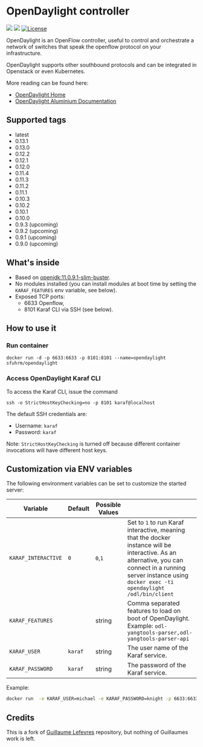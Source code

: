 # OpenDaylight controller

[![](https://img.shields.io/docker/pulls/sfuhrm/opendaylight?style=plastic)](https://hub.docker.com/repository/docker/sfuhrm/opendaylight/general)
[![](https://img.shields.io/docker/image-size/sfuhrm/opendaylight/latest?style=plastic)](https://hub.docker.com/repository/docker/sfuhrm/opendaylight/general)
[![License](https://img.shields.io/badge/License-Apache%202.0-blue.svg)](https://opensource.org/licenses/Apache-2.0)


OpenDaylight is an OpenFlow controller, useful to control and orchestrate a
network of switches that speak the openflow protocol on your infrastructure.

OpenDaylight supports other southbound protocols and can be integrated in Openstack or even Kubernetes.

More reading can be found here:

- [OpenDaylight Home](https://www.opendaylight.org/)
- [OpenDaylight Aluminium Documentation](https://docs.opendaylight.org/en/stable-aluminium/)

## Supported tags

- latest
- 0.13.1
- 0.13.0
- 0.12.2
- 0.12.1
- 0.12.0
- 0.11.4
- 0.11.3
- 0.11.2
- 0.11.1
- 0.10.3
- 0.10.2
- 0.10.1
- 0.10.0
- 0.9.3 (upcoming)
- 0.9.2 (upcoming)
- 0.9.1 (upcoming)
- 0.9.0 (upcoming)

## What's inside

- Based on [openjdk:11.0.9.1-slim-buster](https://hub.docker.com/_/openjdk).
- No modules installed (you can install modules at boot time by setting the `KARAF_FEATURES` env variable, see below).
- Exposed TCP ports:
  - 6633 Openflow,
  - 8101 Karaf CLI via SSH (see below).

## How to use it

### Run container

`docker run -d -p 6633:6633 -p 8101:8101 --name=opendaylight sfuhrm/opendaylight`

### Access OpenDaylight Karaf CLI

To access the Karaf CLI, issue the command

`ssh -o StrictHostKeyChecking=no -p 8101 karaf@localhost`

The default SSH credentials are:

- Username: `karaf`
- Password: `karaf`

Note: `StrictHostKeyChecking` is turned off because different container invocations will have different host keys.

## Customization via ENV variables

The following environment variables can be set to customize the started
server:

| Variable                | Default   |  Possible Values |   |
|-------------------------|-----------|------------------|---|
| `KARAF_INTERACTIVE`     | `0`       | `0`,`1`              | Set to `1` to run Karaf interactive, meaning that the docker instance will be interactive. As an alternative, you can connect in a running server instance using `docker exec -ti opendaylight /odl/bin/client`  |
| `KARAF_FEATURES`        |           | string           | Comma separated features to load on boot of OpenDaylight. Example: `odl-yangtools-parser,odl-yangtools-parser-api` |
| `KARAF_USER`            | `karaf`   | string           | The user name of the Karaf service.  |
| `KARAF_PASSWORD`        | `karaf`   | string           | The password of the Karaf service.  |

Example:

```bash
docker run  -e KARAF_USER=michael -e KARAF_PASSWORD=knight -p 6633:6633 -p 8101:8101  --name=opendaylight sfuhrm/opendaylight:latest
```

## Credits

This is a fork of [Guillaume Lefevres](https://github.com/guillaumelfv/docker-opendaylight)
repository, but nothing of Guillaumes work is left.
